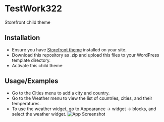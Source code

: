 # TestWork322 
Storefront child theme

## Installation

- Ensure you have [Storefront theme](https://wordpress.org/themes/storefront/) installed on your site. 
- Download this repository as .zip and upload this files to your WordPress template directory.
- Activate this child theme


    
## Usage/Examples
- Go to the Cities menu to add a city and country.
- Go to the Weather menu to view the list of countries, cities, and their temperatures.
- To use the weather widget, go to Appearance -> widget -> blocks, and select the weather widget. 
![App Screenshot](https://img001.prntscr.com/file/img001/-YrAsSNDQ5i1tfa8BAqfvQ.png)


